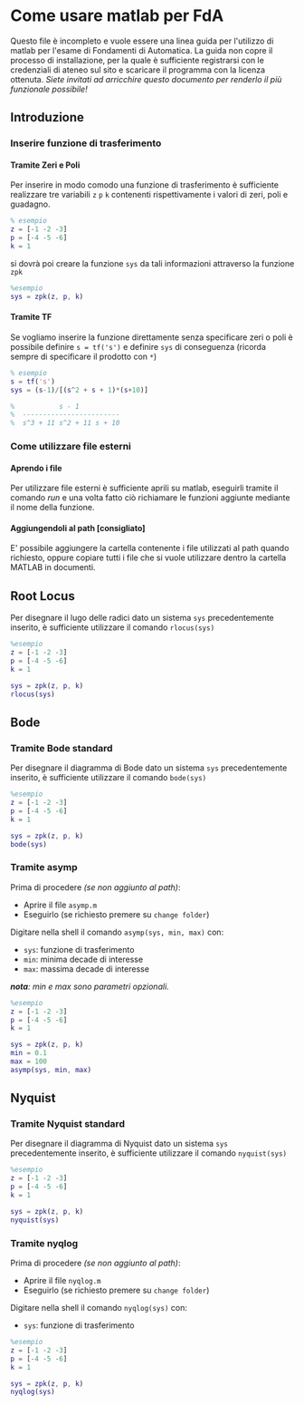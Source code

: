 # Come usare matlab per FdA
Questo file è incompleto e vuole essere una linea guida per l'utilizzo di matlab per l'esame di Fondamenti di Automatica. La guida non copre il processo di installazione, per la quale è sufficiente registrarsi con le credenziali di ateneo sul sito e scaricare il programma con la licenza ottenuta. _Siete invitati ad arricchire questo documento per renderlo il più funzionale possibile!_

## Introduzione
### Inserire funzione di trasferimento
#### Tramite Zeri e Poli
Per inserire in modo comodo una funzione di trasferimento
è sufficiente realizzare tre variabili `z` `p` `k` contenenti rispettivamente i valori di zeri, poli e guadagno. 

```matlab
% esempio
z = [-1 -2 -3]
p = [-4 -5 -6]
k = 1
```

si dovrà poi creare la funzione `sys` da tali informazioni attraverso la funzione `zpk`
```matlab
%esempio
sys = zpk(z, p, k)
```

#### Tramite TF
Se vogliamo inserire la funzione direttamente senza  specificare
zeri o poli è possibile definire `s = tf('s')` e definire `sys` di conseguenza (ricorda sempre di specificare il prodotto con `*`)

```matlab
% esempio
s = tf('s')
sys = (s-1)/[(s^2 + s + 1)*(s+10)]

%           s - 1
%  ------------------------
%  s^3 + 11 s^2 + 11 s + 10
```

### Come utilizzare file esterni
#### Aprendo i file
Per utilizzare file esterni è sufficiente aprili su matlab, eseguirli tramite il comando _run_ e una volta fatto ciò richiamare le funzioni aggiunte mediante il nome della funzione.

#### Aggiungendoli al path [consigliato]
E' possibile aggiungere la cartella contenente i file utilizzati al path quando richiesto, oppure copiare tutti i file che si vuole utilizzare dentro la cartella MATLAB in documenti.

## Root Locus
Per disegnare il lugo delle radici dato un sistema `sys` precedentemente inserito, è sufficiente utilizzare il comando `rlocus(sys)`

```matlab
%esempio
z = [-1 -2 -3]
p = [-4 -5 -6]
k = 1

sys = zpk(z, p, k)
rlocus(sys)
```

## Bode

### Tramite Bode standard
Per disegnare il diagramma di Bode dato un sistema `sys` precedentemente inserito, è sufficiente utilizzare il comando `bode(sys)`

```matlab
%esempio
z = [-1 -2 -3]
p = [-4 -5 -6]
k = 1

sys = zpk(z, p, k)
bode(sys)
```
### Tramite asymp
Prima di procedere _(se non aggiunto al path)_:
- Aprire il file `asymp.m`
- Eseguirlo (se richiesto premere su `change folder`)
  
Digitare nella shell il comando `asymp(sys, min, max)` con:
- `sys`: funzione di trasferimento
- `min`: minima decade di interesse
- `max`: massima decade di interesse 

_**nota**: min e max sono parametri opzionali._


```matlab
%esempio
z = [-1 -2 -3]
p = [-4 -5 -6]
k = 1

sys = zpk(z, p, k)
min = 0.1
max = 100
asymp(sys, min, max)
```

## Nyquist

### Tramite Nyquist standard
Per disegnare il diagramma di Nyquist dato un sistema `sys` precedentemente inserito, è sufficiente utilizzare il comando `nyquist(sys)`

```matlab
%esempio
z = [-1 -2 -3]
p = [-4 -5 -6]
k = 1

sys = zpk(z, p, k)
nyquist(sys)
```

### Tramite nyqlog
Prima di procedere _(se non aggiunto al path)_:
- Aprire il file `nyqlog.m`
- Eseguirlo (se richiesto premere su `change folder`)
  
Digitare nella shell il comando `nyqlog(sys)` con:
- `sys`: funzione di trasferimento


```matlab
%esempio
z = [-1 -2 -3]
p = [-4 -5 -6]
k = 1

sys = zpk(z, p, k)
nyqlog(sys)
```
